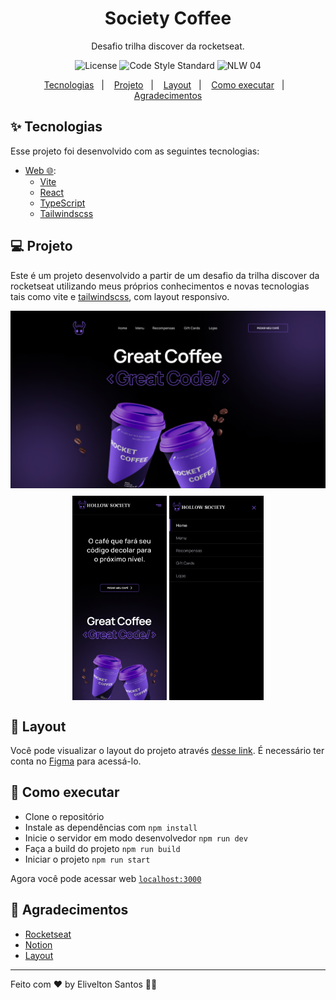 <h1 align="center">Society Coffee</h1>
<p align="center">Desafio trilha discover da rocketseat.</p>


<p align="center">
  <img src="https://img.shields.io/static/v1?label=license&message=MIT&color=8257E5&labelColor=000000" alt="License">
  <img src="https://img.shields.io/static/v1?label=code style&message=standard&color=8257E5&labelColor=000000" alt="Code Style Standard">
  <img src="https://img.shields.io/static/v1?label=NLW&message=04&color=8257E5&labelColor=000000" alt="NLW 04" />
</p>

<p align="center">
  <a href="#-tecnologias">Tecnologias</a>&nbsp;&nbsp;&nbsp;|&nbsp;&nbsp;&nbsp;
  <a href="#-projeto">Projeto</a>&nbsp;&nbsp;&nbsp;|&nbsp;&nbsp;&nbsp;
  <a href="#-layout">Layout</a>&nbsp;&nbsp;&nbsp;|&nbsp;&nbsp;&nbsp;
  <a href="#-como-executar">Como executar</a>&nbsp;&nbsp;&nbsp;|&nbsp;&nbsp;&nbsp;
  <a href="#-agradecimentos">Agradecimentos</a>
</p>

## ✨ Tecnologias

Esse projeto foi desenvolvido com as seguintes tecnologias:
- [Web 🌐](./web):
  - [Vite](https://vitejs.dev/)
  - [React](https://reactjs.org)
  - [TypeScript](https://www.typescriptlang.org/)
  - [Tailwindscss](https://tailwindcss.com/)
  

## 💻 Projeto

Este é um projeto desenvolvido a partir de um desafio da trilha discover da rocketseat utilizando meus próprios conhecimentos e novas tecnologias tais como vite e [tailwindscss](https://tailwindcss.com/), com layout responsivo.
<p align="center">
  <img align="center" alt="desktop" src="https://github.com/samsepi0ldev/society-coffee/blob/main/.github/desktop.png" />
  <img align="center" width="30%" style="width: 30%; margin-top: 12px;" alt="mobile" src="https://github.com/samsepi0ldev/society-coffee/blob/main/.github/mobile.png" />
  <img align="center" width="30%" style="width: 30%; margin-top: 12px;" alt="mobile-menu" src="https://github.com/samsepi0ldev/society-coffee/blob/main/.github/menu_mobile.png" />
</p>

## 🔖 Layout

Você pode visualizar o layout do projeto através [desse link](https://www.figma.com/file/IiNT4yYQXLoTSVfIv5XeSW/SocietyCoffee). É necessário ter conta no [Figma](http://figma.com/) para acessá-lo.

## 🚀 Como executar

- Clone o repositório
- Instale as dependências com `npm install`
- Inicie o servidor em modo desenvolvedor `npm run dev`
- Faça a build do projeto `npm run build`
- Iniciar o projeto `npm run start`

Agora você pode acessar web [`localhost:3000`](http://localhost:3000)


## 💜 Agradecimentos

- [Rocketseat](https://www.rocketseat.com.br/)
- [Notion](https://efficient-sloth-d85.notion.site/Desafio-RocketCoffee-7802895f0dd44da5a6f71a64badc7e72)
- [Layout](https://www.figma.com/file/tFoovGllUttTebdUTDVdT8/RocketCoffee)

---

Feito com ♥ by Elivelton Santos 👋🏻